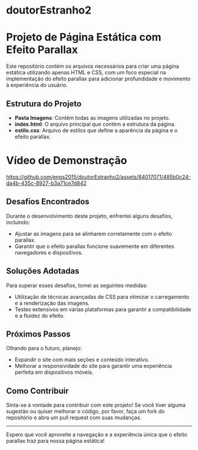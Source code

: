 # doutorEstranho2

# Projeto de Página Estática com Efeito Parallax

Este repositório contém os arquivos necessários para criar uma página estática utilizando apenas HTML e CSS, com um foco especial na implementação do efeito parallax para adicionar profundidade e movimento à experiência do usuário.

## Estrutura do Projeto

- **Pasta Imagens**: Contém todas as imagens utilizadas no projeto.
- **index.html**: O arquivo principal que contém a estrutura da página.
- **estilo.css**: Arquivo de estilos que define a aparência da página e o efeito parallax.

# Vídeo de Demonstração

https://github.com/enps2015/doutorEstranho2/assets/84017071/485b0c24-da4b-435c-8927-b3a71ce7d842


## Desafios Encontrados

Durante o desenvolvimento deste projeto, enfrentei alguns desafios, incluindo:
- Ajustar as imagens para se alinharem corretamente com o efeito parallax.
- Garantir que o efeito parallax funcione suavemente em diferentes navegadores e dispositivos.

## Soluções Adotadas

Para superar esses desafios, tomei as seguintes medidas:
- Utilização de técnicas avançadas de CSS para otimizar o carregamento e a renderização das imagens.
- Testes extensivos em várias plataformas para garantir a compatibilidade e a fluidez do efeito.

## Próximos Passos

Olhando para o futuro, planejo:
- Expandir o site com mais seções e conteúdo interativo.
- Melhorar a responsividade do site para garantir uma experiência perfeita em dispositivos móveis.

## Como Contribuir

Sinta-se à vontade para contribuir com este projeto! Se você tiver alguma sugestão ou quiser melhorar o código, por favor, faça um fork do repositório e abra um pull request com suas mudanças.

---

Espero que você aproveite a navegação e a experiência única que o efeito parallax traz para nossa página estática!
